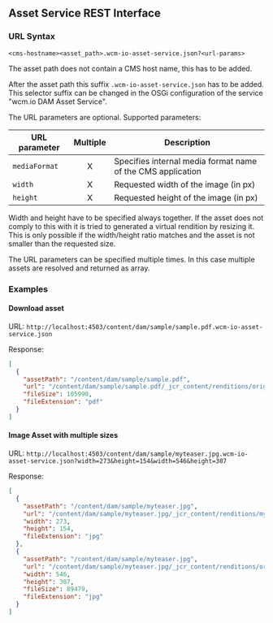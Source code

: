 ## Asset Service REST Interface


### URL Syntax

```
<cms-hostname><asset_path>.wcm-io-asset-service.json?<url-params>
```

The asset path does not contain a CMS host name, this has to be added.

After the asset path this suffix `.wcm-io-asset-service.json` has to be added. This selector suffix can be changed in the OSGi configuration of the service "wcm.io DAM Asset Service".

The URL parameters are optional. Supported parameters:

| URL parameter | Multiple | Description
|---------------|:--------:|-------------
| `mediaFormat` | X        | Specifies internal media format name of the CMS application
| `width`       | X        | Requested width of the image (in px)
| `height`      | X        | Requested height of the image (in px)

Width and height have to be specified always together. If the asset does not comply to this with it is tried to generated a virtual rendition by resizing it. This is only possible if the width/height ratio matches and the asset is not smaller than the requested size.

The URL parameters can be specified multiple times. In this case multiple assets are resolved and returned as array.


### Examples

#### Download asset

URL: `http://localhost:4503/content/dam/sample/sample.pdf.wcm-io-asset-service.json`

Response:

```json
[
  {
    "assetPath": "/content/dam/sample/sample.pdf",
    "url": "/content/dam/sample/sample.pdf/_jcr_content/renditions/original./sample.pdf",
    "fileSize": 105990,
    "fileExtension": "pdf"
  }
]
```

#### Image Asset with multiple sizes

URL: `http://localhost:4503/content/dam/sample/myteaser.jpg.wcm-io-asset-service.json?width=273&height=154&width=546&height=307`

Response:

```json
[
  {
    "assetPath": "/content/dam/sample/myteaser.jpg",
    "url": "/content/dam/sample/myteaser.jpg/_jcr_content/renditions/myteaser.jpg.image_file.273.154.file/myteaser.jpg",
    "width": 273,
    "height": 154,
    "fileExtension": "jpg"
  },
  {
    "assetPath": "/content/dam/sample/myteaser.jpg",
    "url": "/content/dam/sample/myteaser.jpg/_jcr_content/renditions/original./myteaser.jpg",
    "width": 546,
    "height": 307,
    "fileSize": 89479,
    "fileExtension": "jpg"
  }
]
```
